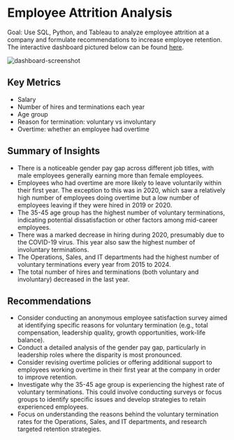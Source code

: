 # Employee Attrition Analysis
Goal: Use SQL, Python, and Tableau to analyze employee attrition at a company and formulate recommendations to increase employee retention. The interactive dashboard pictured below can be found [here](https://public.tableau.com/views/EmployeeAttrition_17247825466550/Dashboard2?:language=en-US&:sid=&:redirect=auth&:display_count=n&:origin=viz_share_link).

![dashboard-screenshot](https://github.com/user-attachments/assets/57c435df-eac8-43b7-88ee-47a8ac067ec8)

## Key Metrics
* Salary
* Number of hires and terminations each year
* Age group
* Reason for termination: voluntary vs involuntary
* Overtime: whether an employee had overtime

## Summary of Insights
* There is a noticeable gender pay gap across different job titles, with male employees generally earning more than female employees.
* Employees who had overtime are more likely to leave voluntarily within their first year. The exception to this was in 2020, which saw a relatively high number of employees doing overtime but a low number of employees leaving if they were hired in 2019 or 2020.
* The 35-45 age group has the highest number of voluntary terminations, indicating potential dissatisfaction or other factors among mid-career employees.
* There was a marked decrease in hiring during 2020, presumably due to the COVID-19 virus. This year also saw the highest number of involuntary terminations.
* The Operations, Sales, and IT departments had the highest number of voluntary terminations every year from 2015 to 2024.
* The total number of hires and terminations (both voluntary and involuntary) decreased in the last year.

## Recommendations
* Consider conducting an anonymous employee satisfaction survey aimed at identifying specific reasons for voluntary termination (e.g., total compensation, leadership quality, growth opportunities, work-life balance). 
* Conduct a detailed analysis of the gender pay gap, particularly in leadership roles where the disparity is most pronounced.
* Consider revising overtime policies or offering additional support to employees working overtime in their first year at the company in order to improve retention.
* Investigate why the 35-45 age group is experiencing the highest rate of voluntary terminations. This could involve conducting surveys or focus groups to identify specific issues and develop strategies to retain experienced employees.
* Focus on understanding the reasons behind the voluntary termination rates for the Operations, Sales, and IT departments, and research targeted retention strategies.
